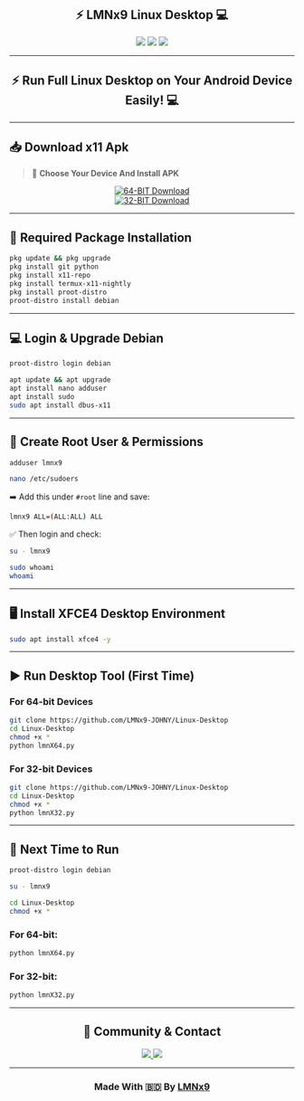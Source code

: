 <h2 align="center">
⚡ LMNx9 Linux Desktop 💻
</h2>

<p align="center">
<img src="https://img.shields.io/badge/Platform-Termux%20Android-ff2d75?style=for-the-badge&logo=android&logoColor=white">
<img src="https://img.shields.io/badge/Desktop-XFCE4-blueviolet?style=for-the-badge&logo=gnu-linux&logoColor=white">
<img src="https://img.shields.io/badge/Maintained%20by-LMNx9-darkgreen?style=for-the-badge">
</p>

---

<h2 align="center">⚡ Run Full Linux Desktop on Your Android Device Easily! 💻</h2>

---

## 📥 Download x11 Apk

> 📱 **Choose Your Device And Install APK**

<div align="center">

[![64-BIT Download](https://img.shields.io/badge/Download-64bit-green?style=for-the-badge&logo=google-play)](https://github.com/LMNx9-JOHNY/Linux-Desktop/raw/refs/heads/main/x11-armv64.apk)  
[![32-BIT Download](https://img.shields.io/badge/Download-32bit-orange?style=for-the-badge&logo=google-play)](https://github.com/LMNx9-JOHNY/Linux-Desktop/raw/refs/heads/main/x11-armv32.apk)

</div>

---

## 🔧 Required Package Installation

```bash
pkg update && pkg upgrade
pkg install git python
pkg install x11-repo
pkg install termux-x11-nightly
pkg install proot-distro
proot-distro install debian
```

---

## 💻 Login & Upgrade Debian

```bash
proot-distro login debian
```
```bash
apt update && apt upgrade
apt install nano adduser
apt install sudo
sudo apt install dbus-x11
```

---

## 👑 Create Root User & Permissions

```bash
adduser lmnx9
```
```bash
nano /etc/sudoers
```


➡️ Add this under `#root` line and save:
```bash
lmnx9 ALL=(ALL:ALL) ALL
```

✅ Then login and check:

```bash
su - lmnx9
```
```bash
sudo whoami
whoami
```
---

## 🖥️ Install XFCE4 Desktop Environment

```bash
sudo apt install xfce4 -y
```

---

## ▶️ Run Desktop Tool (First Time)

### For 64-bit Devices

```bash
git clone https://github.com/LMNx9-JOHNY/Linux-Desktop
cd Linux-Desktop
chmod +x *
python lmnX64.py
```

### For 32-bit Devices

```bash
git clone https://github.com/LMNx9-JOHNY/Linux-Desktop
cd Linux-Desktop
chmod +x *
python lmnX32.py
```

---

## 🔁 Next Time to Run

```bash
proot-distro login debian
```
```bash
su - lmnx9
```
```bash
cd Linux-Desktop
chmod +x *
```

### For 64-bit:
```bash
python lmnX64.py
```

### For 32-bit:
```bash
python lmnX32.py
```

---

<h2 align="center">📡 Community & Contact</h2>

<p align="center">
  <a href="https://t.me/+w84Y7jIUzPFmYzg1">
    <img src="https://img.shields.io/badge/Join-Telegram%20Group-0088cc?style=for-the-badge&logo=telegram&logoColor=white">
  </a>
  <a href="https://t.me/x_LMNx9">
    <img src="https://img.shields.io/badge/Contact-Developer-blueviolet?style=for-the-badge&logo=telegram&logoColor=white">
  </a>
</p>

---

<h3 align="center">
Made With 🇧🇩 By <a href="https://github.com/LMNx9-JOHNY">LMNx9</a>
</h3>
